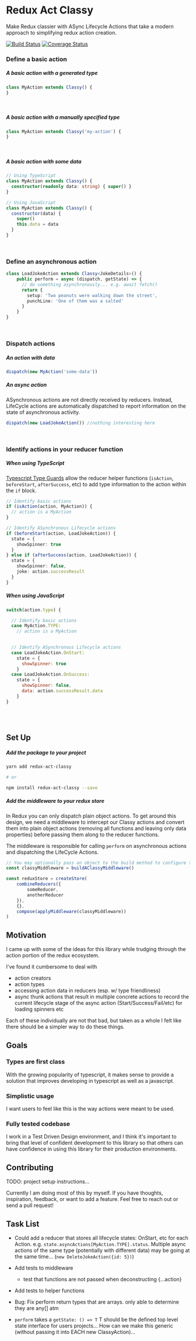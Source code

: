 # Redux Act Classy
Make Redux classier with ASync Lifecycle Actions that take a 
modern approach to simplifying redux action creation.

[![Build Status](https://travis-ci.org/Jackman3005/redux-act-classy.svg?branch=master)](https://travis-ci.org/Jackman3005/redux-act-classy)
[![Coverage Status](https://coveralls.io/repos/github/Jackman3005/redux-act-classy/badge.svg?branch=master)](https://coveralls.io/github/Jackman3005/redux-act-classy?branch=master)


### Define a basic action
##### A basic action with a generated type
```javascript
class MyAction extends Classy() {
}
```
<br />

##### A basic action with a manually specified type
```javascript
class MyAction extends Classy('my-action') {
}
```
<br />

##### A basic action with some data
```typescript
// Using TypeScript
class MyAction extends Classy() {
  constructor(readonly data: string) { super() }
}
```

```javascript
// Using JavaScript
class MyAction extends Classy() {
  constructor(data) { 
    super()
    this.data = data
  }
}
```
<br />

### Define an asynchronous action
```typescript
class LoadJokeAction extends Classy<JokeDetails>() {
    public perform = async (dispatch, getState) => {
      // do something asynchronously... e.g. await fetch()
      return {
        setup: 'Two peanuts were walking down the street',
        punchLine: 'One of them was a salted'
      }
    }
}
```
<br />

### Dispatch actions
##### An action with data
```typescript
dispatch(new MyAction('some-data'))
```
##### An async action
ASynchronous actions are not directly received by reducers.
Instead, LifeCycle actions are automatically dispatched
to report information on the state of asynchronous activity. 
```typescript
dispatch(new LoadJokeAction()) //nothing interesting here
```
<br />

### Identify actions in your reducer function
##### When using TypeScript
[Typescript Type Guards](https://www.typescriptlang.org/docs/handbook/advanced-types.html#type-guards-and-differentiating-types)
allow the reducer helper functions (`isAction`, `beforeStart`, `afterSuccess`, etc) to add type information to the action within the `if` block.

```typescript
// Identify basic actions
if (isAction(action, MyAction)) {
  // action is a MyAction
}

// Identify ASynchronous Lifecycle actions
if (beforeStart(action, LoadJokeAction)) {
  state = {
    showSpinner: true
  }
} else if (afterSuccess(action, LoadJokeAction)) {
  state = {
    showSpinner: false,
    joke: action.successResult
  }
}
```
##### When using JavaScript
```javascript
switch(action.type) {

  // Identify basic actions
  case MyAction.TYPE:
    // action is a MyAction
    

  // Identify ASynchronous Lifecycle actions
  case LoadJokeAction.OnStart:
    state = {
      showSpinner: true
    }
  case LoadJokeAction.OnSuccess:
    state = {
      showSpinner: false,
      data: action.successResult.data
    }
}
```
<br />
<br />

## Set Up

##### Add the package to your project
```bash
yarn add redux-act-classy

# or

npm install redux-act-classy --save
```

##### Add the middleware to your redux store
In Redux you can only dispatch plain object actions. To get around
this design, we need a middleware to intercept our Classy actions and
convert them into plain object actions (removing all functions and leaving
only data properties) before passing them along to the reducer functions.

The middleware is responsible for calling `perform` on asynchronous
actions and dispatching the LifeCycle Actions.

```javascript
// You may optionally pass an object to the build method to configure the middleware
const classyMiddleware = buildAClassyMiddleware()

const reduxStore = createStore(
    combineReducers({
        someReducer,
        anotherReducer
    }),
    {},
    compose(applyMiddleware(classyMiddleware))
)
```

## Motivation
I came up with some of the ideas for this library while trudging
through the action portion of the redux ecosystem.

I've found it cumbersome to deal with 
- action creators
- action types
- accessing action data in reducers (esp. w/ type friendliness)
- async thunk actions that result in multiple concrete actions to record the current
  lifecycle stage of the async action (Start/Success/Fail/etc) for loading spinners etc
  
Each of these individually are not that bad, but taken as a whole I felt
like there should be a simpler way to do these things.


## Goals

### Types are first class

With the growing popularity of typescript, it makes sense to provide a solution that
improves developing in typescript as well as a javascript.

### Simplistic usage

I want users to feel like this is the way actions were meant to be used.

### Fully tested codebase

I work in a Test Driven Design environment, and I think it's important to bring that level 
of confident development to this library so that others can have confidence in using this 
library for their production environments.

## Contributing

TODO: project setup instructions...

Currently I am doing most of this by myself. If you have thoughts, inspiration, feedback, or
want to add a feature. Feel free to reach out or send a pull request!


## Task List

- Could add a reducer that stores all lifecycle states: OnStart, etc for each Action. 
e.g. `state.asyncActions[MyAction.TYPE].status`.
Multiple async actions of the same type (potentially with different data) may be going at the same time... (`new DeleteJokeAction({id: 5})`)
 
- Add tests to middleware
    - test that functions are not passed when deconstructing {...action}
- Add tests to helper functions

- Bug: Fix perform return types that are arrays. only able to determine they are any[] atm

- `perform` takes a `getState: () => T` T should be the defined top level state interface for
  users projects... How can we make this generic (without passing it into EACH new ClassyAction)...
